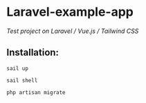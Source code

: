 # Laravel-example-app
*Test project on Laravel / Vue.js / Tailwind CSS*


## Installation:


`sail up`

`sail shell`

`php artisan migrate`
